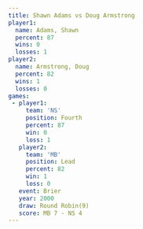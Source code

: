 ```yaml
---
title: Shawn Adams vs Doug Armstrong
player1:               
  name: Adams, Shawn   
  percent: 87          
  wins: 0              
  losses: 1            
player2:               
  name: Armstrong, Doug
  percent: 82          
  wins: 1              
  losses: 0            
games:
 - player1:          
     team: 'NS'      
     position: Fourth
     percent: 87     
     win: 0          
     loss: 1         
   player2:        
     team: 'MB'    
     position: Lead
     percent: 82   
     win: 1        
     loss: 0       
   event: Brier        
   year: 2000          
   draw: Round Robin(9)
   score: MB 7 - NS 4  
---
```

